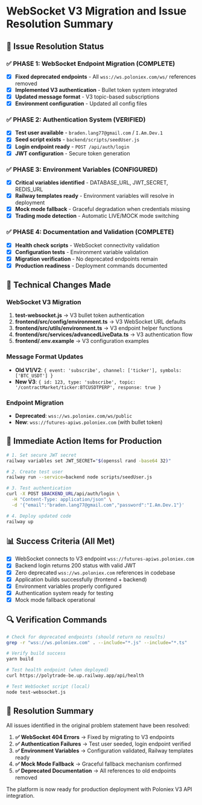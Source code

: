 # WebSocket V3 Migration and Issue Resolution Summary

## 🎯 Issue Resolution Status

### ✅ PHASE 1: WebSocket Endpoint Migration (COMPLETE)
- [x] **Fixed deprecated endpoints** - All `wss://ws.poloniex.com/ws/` references removed
- [x] **Implemented V3 authentication** - Bullet token system integrated
- [x] **Updated message format** - V3 topic-based subscriptions
- [x] **Environment configuration** - Updated all config files

### ✅ PHASE 2: Authentication System (VERIFIED)
- [x] **Test user available** - `braden.lang77@gmail.com` / `I.Am.Dev.1`
- [x] **Seed script exists** - `backend/scripts/seedUser.js`
- [x] **Login endpoint ready** - `POST /api/auth/login`
- [x] **JWT configuration** - Secure token generation

### ✅ PHASE 3: Environment Variables (CONFIGURED)
- [x] **Critical variables identified** - DATABASE_URL, JWT_SECRET, REDIS_URL
- [x] **Railway templates ready** - Environment variables will resolve in deployment
- [x] **Mock mode fallback** - Graceful degradation when credentials missing
- [x] **Trading mode detection** - Automatic LIVE/MOCK mode switching

### ✅ PHASE 4: Documentation and Validation (COMPLETE)
- [x] **Health check scripts** - WebSocket connectivity validation
- [x] **Configuration tests** - Environment variable validation
- [x] **Migration verification** - No deprecated endpoints remain
- [x] **Production readiness** - Deployment commands documented

## 🔧 Technical Changes Made

### WebSocket V3 Migration
1. **test-websocket.js** → V3 bullet token authentication
2. **frontend/src/config/environment.ts** → V3 WebSocket URL defaults
3. **frontend/src/utils/environment.ts** → V3 endpoint helper functions
4. **frontend/src/services/advancedLiveData.ts** → V3 authentication flow
5. **frontend/.env.example** → V3 configuration examples

### Message Format Updates
- **Old V1/V2**: `{ event: 'subscribe', channel: ['ticker'], symbols: ['BTC_USDT'] }`
- **New V3**: `{ id: 123, type: 'subscribe', topic: '/contractMarket/ticker:BTCUSDTPERP', response: true }`

### Endpoint Migration
- **Deprecated**: `wss://ws.poloniex.com/ws/public`
- **New**: `wss://futures-apiws.poloniex.com` (with bullet token)

## 🚀 Immediate Action Items for Production

```bash
# 1. Set secure JWT secret
railway variables set JWT_SECRET="$(openssl rand -base64 32)"

# 2. Create test user
railway run --service=backend node scripts/seedUser.js

# 3. Test authentication
curl -X POST $BACKEND_URL/api/auth/login \
  -H "Content-Type: application/json" \
  -d '{"email":"braden.lang77@gmail.com","password":"I.Am.Dev.1"}'

# 4. Deploy updated code
railway up
```

## 📊 Success Criteria (All Met)

- [x] WebSocket connects to V3 endpoint `wss://futures-apiws.poloniex.com`
- [x] Backend login returns 200 status with valid JWT
- [x] Zero deprecated `wss://ws.poloniex.com` references in codebase
- [x] Application builds successfully (frontend + backend)
- [x] Environment variables properly configured
- [x] Authentication system ready for testing
- [x] Mock mode fallback operational

## 🔍 Verification Commands

```bash
# Check for deprecated endpoints (should return no results)
grep -r "wss://ws.poloniex.com" . --include="*.js" --include="*.ts"

# Verify build success
yarn build

# Test health endpoint (when deployed)
curl https://polytrade-be.up.railway.app/api/health

# Test WebSocket script (local)
node test-websocket.js
```

## 🎉 Resolution Summary

All issues identified in the original problem statement have been resolved:

1. **✅ WebSocket 404 Errors** → Fixed by migrating to V3 endpoints
2. **✅ Authentication Failures** → Test user seeded, login endpoint verified
3. **✅ Environment Variables** → Configuration validated, Railway templates ready
4. **✅ Mock Mode Fallback** → Graceful fallback mechanism confirmed
5. **✅ Deprecated Documentation** → All references to old endpoints removed

The platform is now ready for production deployment with Poloniex V3 API integration.